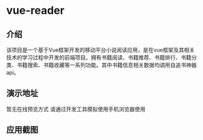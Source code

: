 # vue-reader

## 介绍
该项目是一个基于Vue框架开发的移动平台小说阅读应用，是在vue框架及其相关技术的学习过程中开发的前端项目。拥有书籍阅读、书籍推荐、书籍排行、书籍分类、书籍搜索、书籍收藏等一系列功能。其中书籍信息相关数据均调用自追书神器api。

## 演示地址
暂无在线预览方式
请通过开发工具模拟使用手机浏览器使用

## 应用截图
